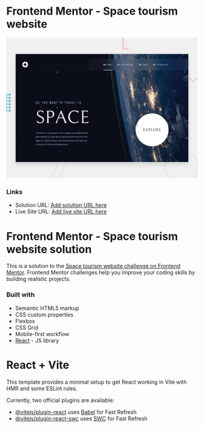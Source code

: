 # Frontend Mentor - Space tourism website

![Design preview for the Space tourism website coding challenge](./src/preview.jpg)

### Links

- Solution URL: [Add solution URL here](https://github.com/TEEGardenb/space-tourism-website.git)
- Live Site URL: [Add live site URL here](https://your-live-site-url.com)

# Frontend Mentor - Space tourism website solution

This is a solution to the [Space tourism website challenge on Frontend Mentor](https://www.frontendmentor.io/challenges/space-tourism-multipage-website-gRWj1URZ3). Frontend Mentor challenges help you improve your coding skills by building realistic projects.

### Built with

- Semantic HTML5 markup
- CSS custom properties
- Flexbox
- CSS Grid
- Mobile-first workflow
- [React](https://reactjs.org/) - JS library

# React + Vite

This template provides a minimal setup to get React working in Vite with HMR and some ESLint rules.

Currently, two official plugins are available:

- [@vitejs/plugin-react](https://github.com/vitejs/vite-plugin-react/blob/main/packages/plugin-react/README.md) uses [Babel](https://babeljs.io/) for Fast Refresh
- [@vitejs/plugin-react-swc](https://github.com/vitejs/vite-plugin-react-swc) uses [SWC](https://swc.rs/) for Fast Refresh
